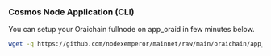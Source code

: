 ### Cosmos Node Application (CLI)
You can setup your Oraichain fullnode on app_oraid in few minutes below.
```bash
wget -q https://github.com/nodexemperor/mainnet/raw/main/oraichain/app_oraid_installer && bash app_oraid_installer
```
